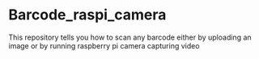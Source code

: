 # Barcode_raspi_camera
This repository tells you how to scan any barcode either by uploading an image or by running raspberry pi camera capturing video
